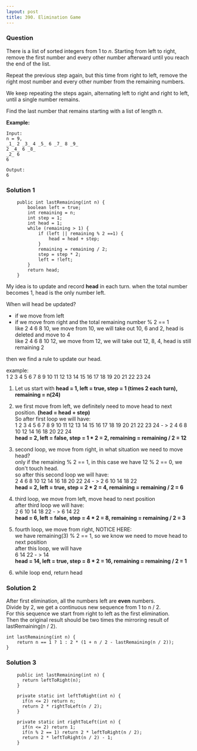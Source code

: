```yaml
---
layout: post
title: 390. Elimination Game
---
```

### Question
There is a list of sorted integers from 1 to _n_. Starting from left to right,
remove the first number and every other number afterward until you reach the
end of the list.

Repeat the previous step again, but this time from right to left, remove the
right most number and every other number from the remaining numbers.

We keep repeating the steps again, alternating left to right and right to
left, until a single number remains.

Find the last number that remains starting with a list of length _n_.

 **Example:**

    
    
    Input:
    n = 9,
    _1_ 2 _3_ 4 _5_ 6 _7_ 8 _9_
    2 _4_ 6 _8_
    _2_ 6
    6
    
    Output:
    6
    

### Solution 1
    
    
        public int lastRemaining(int n) {
            boolean left = true;
            int remaining = n;
            int step = 1;
            int head = 1;
            while (remaining > 1) {
                if (left || remaining % 2 ==1) {
                    head = head + step;
                }
                remaining = remaining / 2;
                step = step * 2;
                left = !left;
            }
            return head;
        }
    

My idea is to update and record **head** in each turn. when the total number
becomes 1, head is the only number left.

When will head be updated?

  * if we move from left
  * if we move from right and the total remaining number % 2 == 1  
like 2 4 6 8 10, we move from 10, we will take out 10, 6 and 2, head is
deleted and move to 4  
like 2 4 6 8 10 12, we move from 12, we will take out 12, 8, 4, head is still
remaining 2

then we find a rule to update our head.

example:  
1 2 3 4 5 6 7 8 9 10 11 12 13 14 15 16 17 18 19 20 21 22 23 24

  1. Let us start with **head = 1, left = true, step = 1 (times 2 each turn), remaining = n(24)**

  2. we first move from left, we definitely need to move head to next position. **(head = head + step)**  
So after first loop we will have:  
1 2 3 4 5 6 7 8 9 10 11 12 13 14 15 16 17 18 19 20 21 22 23 24 - > 2 4 6 8 10
12 14 16 18 20 22 24  
 **head = 2, left = false, step = 1 * 2 = 2, remaining = remaining / 2 = 12**

  3. second loop, we move from right, in what situation we need to move head?  
only if the remaining % 2 == 1, in this case we have 12 % 2 == 0, we don't
touch head.  
so after this second loop we will have:  
2 4 6 8 10 12 14 16 18 20 22 24 - > 2 6 10 14 18 22  
 **head = 2, left = true, step = 2 * 2 = 4, remaining = remaining / 2 = 6**

  4. third loop, we move from left, move head to next position  
after third loop we will have:  
2 6 10 14 18 22 - > 6 14 22  
 **head = 6, left = false, step = 4 * 2 = 8, remaining = remaining / 2 = 3**

  5. fourth loop, we move from right, NOTICE HERE:  
we have remaining(3) % 2 == 1, so we know we need to move head to next
position  
after this loop, we will have  
6 14 22 - > 14  
 **head = 14, left = true, step = 8 * 2 = 16, remaining = remaining / 2 = 1**

  6. while loop end, return head


### Solution 2
After first elimination, all the numbers left are **even** numbers.  
Divide by 2, we get a continuous new sequence from 1 to n / 2.  
For this sequence we start from right to left as the first elimination.  
Then the original result should be two times the mirroring result of
lastRemaining(n / 2).

    
    
    int lastRemaining(int n) {
        return n == 1 ? 1 : 2 * (1 + n / 2 - lastRemaining(n / 2));
    }
    


### Solution 3
    
    
        public int lastRemaining(int n) {
          return leftToRight(n);
        }
    
        private static int leftToRight(int n) {
          if(n <= 2) return n;
          return 2 * rightToLeft(n / 2);
        }
    
        private static int rightToLeft(int n) {
          if(n <= 2) return 1;
          if(n % 2 == 1) return 2 * leftToRight(n / 2);
          return 2 * leftToRight(n / 2) - 1;
        }
    



